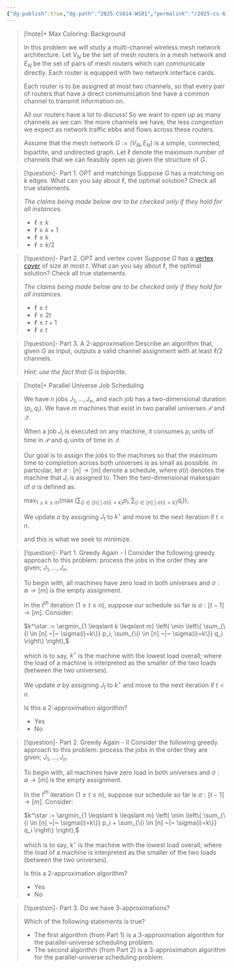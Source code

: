 ```yaml
---
{"dg-publish":true,"dg-path":"2025-CS614-WS01","permalink":"/2025-cs-614-ws-01/"}
---
```


> [!note]+ Max Coloring: Background
> 
> In this problem we will study a multi-channel wireless mesh network architecture. Let $V_N$ be the set of mesh routers in a mesh network and $E_N$ be the set of pairs of mesh routers which can communicate directly. Each router is equipped with two network interface cards.  
>
> Each router is to be assigned at most two channels, so that every pair of routers that have a direct communication line have a common channel to transmit information on. 
>
> All our routers have a lot to discuss! So we want to open up as many channels as we can: the more channels we have, the less congestion we expect as network traffic ebbs and flows across these routers.
>
> Assume that the mesh network $G := (V_N,E_N)$ is a simple, connected, bipartite, and undirected graph. Let $\ell$ denote the maximum number of channels that we can feasibly open up given the structure of $G$.

> [!question]- Part 1. OPT and matchings
Suppose $G$ has a matching on $k$ edges. What can you say about $\ell$, the optimal solution? Check all true statements.
>
> _The claims being made below are to be checked only if they hold for all instances._
>
> - $\ell \geqslant k$
> - $\ell \geqslant k+1$
> - $\ell \leqslant k$
> - $\ell \leqslant k/2$

> [!question]- Part 2. OPT and vertex cover
> Suppose $G$ has a [vertex cover](https://en.wikipedia.org/wiki/Vertex_cover) of size at most $t$. What can you say about $\ell$, the optimal solution? Check all true statements.
>
> _The claims being made below are to be checked only if they hold for all instances._
>
> - $\ell \geqslant t$
> - $\ell \leqslant 2t$
> - $\ell \leqslant t+1$
> - $\ell \leqslant t$

> [!question]- Part 3. A 2-approximation
> Describe an algorithm that, given $G$ as input, outputs a valid channel assignment with at least $\ell/2$ channels.
>
> _Hint: use the fact that $G$ is bipartite._

> [!note]+ Parallel Universe Job Scheduling
> 
> We have $n$ jobs $J_1, \ldots, J_n$, and each job has a two-dimensional duration $\langle p_i, q_i \rangle$. We have $m$ machines that exist in two parallel universes $\mathcal{P}$ and $\mathcal{Q}$. 
> 
> When a job $J_i$ is executed on any machine, it consumes $p_i$ units of time in $\mathcal{P}$ and $q_i$ units of time in $\mathcal{Q}$.
> 
> Our goal is to assign the jobs to the machines so that the maximum time to completion across both universes is as small as possible. In particular, let $\sigma: [n] \rightarrow [m]$ denote a schedule, where $\sigma(i)$ denotes the machine that $J_i$ is assigned to. Then the two-dimensional makespan of $\sigma$ is defined as:
> 
> $\max_{1 \leqslant k \leqslant m} \left(\max\left\{\sum_{\{i \in [n] ~|~ \sigma(i)=k\}} p_i, \sum_{\{i \in [n] ~|~ \sigma(i)=k\}} q_i\right\} \right),$
> 
> We update $\sigma$ by assigning $J_t$ to $k^\star$ and move to the next iteration if $t < n$.
>
> and this is what we seek to minimize.


> [!question]- Part 1. Greedy Again - I
> Consider the following greedy approach to this problem: process the jobs in the order they are given; $J_1, \ldots, J_n$. 
> 
> 
> To begin with, all machines have zero load in both universes and $\sigma: \emptyset \rightarrow [m]$ is the empty assignment.
> 
> In the $t^{th}$ iteration ($1 \leqslant t \leqslant n$), suppose our schedule so far is $\sigma: [t-1] \rightarrow [m]$. Consider: 
> 
> 
> 
> $k^\star := \argmin_{1 \leqslant k \leqslant m} \left( \min \left\{ \sum_{\{i \in [n] ~|~ \sigma(i)=k\}} p_i, \sum_{\{i \in [n] ~|~ \sigma(i)=k\}} q_i \right\} \right),$
> 
> which is to say, $k^\star$ is the machine with the lowest load overall; where the load of a machine is interpreted as the smaller of the two loads (between the two universes).
> 
> We update $\sigma$ by assigning $J_t$ to $k^\star$ and move to the next iteration if $t < n$.
>
> Is this a $2$-approximation algorithm?
> 
> - Yes
> - No

> [!question]- Part 2. Greedy Again - II
> Consider the following greedy approach to this problem: process the jobs in the order they are given; $J_1, \ldots, J_n$. 
> 
> 
> To begin with, all machines have zero load in both universes and $\sigma: \emptyset \rightarrow [m]$ is the empty assignment.
>
> In the $t^{th}$ iteration ($1 \leqslant t \leqslant n$), suppose our schedule so far is $\sigma: [t-1] \rightarrow [m]$. Consider: 
>
> 
> 
> $k^\star := \argmin_{1 \leqslant k \leqslant m} \left( \min \left\{ \sum_{\{i \in [n] ~|~ \sigma(i)=k\}} p_i + \sum_{\{i \in [n] ~|~ \sigma(i)=k\}} q_i \right\} \right),$
> 
> which is to say, $k^\star$ is the machine with the lowest load overall; where the load of a machine is interpreted as the smaller of the two loads (between the two universes).
> 
> Is this a $2$-approximation algorithm?
> 
> - Yes
> - No

> [!question]- Part 3. Do we have $3$-approximations?
>
> Which of the following statements is true?
>
> - The first algorithm (from Part 1) is a $3$-approximation algorithm for the parallel-universe scheduling problem.
> - The second algorithm (from Part 2) is a $3$-approximation algorithm for the parallel-universe scheduling problem.